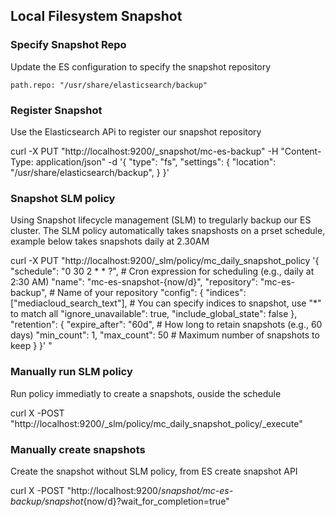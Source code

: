 ## Local Filesystem Snapshot

### Specify Snapshot Repo

Update the ES configuration to specify the snapshot repository

`path.repo: "/usr/share/elasticsearch/backup"`

### Register Snapshot

Use the Elasticsearch APi to register our snapshot repository

curl -X PUT "http://localhost:9200/\_snapshot/mc-es-backup" -H "Content-Type: application/json" -d '{
"type": "fs",
"settings": {
"location": "/usr/share/elasticsearch/backup",
}
}'

### Snapshot SLM policy

Using Snapshot lifecycle management (SLM) to tregularly backup our ES cluster.
The SLM policy automatically takes snapshosts on a prset schedule, example below takes snapshots daily at 2.30AM

curl -X PUT "http://localhost:9200/_slm/policy/mc_daily_snapshot_policy
'{
  "schedule": "0 30 2 * * ?",  # Cron expression for scheduling (e.g., daily at 2:30 AM)
  "name": "mc-es-snapshot-{now/d}",
  "repository": "mc-es-backup",  # Name of your repository
  "config": {
    "indices": ["mediacloud_search_text"],  # You can specify indices to snapshot, use "*" to match all
    "ignore_unavailable": true,
    "include_global_state": false
  },
  "retention": {
    "expire_after": "60d",  # How long to retain snapshots (e.g., 60 days)
    "min_count": 1,
    "max_count": 50  # Maximum number of snapshots to keep
  }
}'
"

### Manually run SLM policy

Run policy immediatly to create a snapshots, ouside the schedule

curl X -POST "http://localhost:9200/_slm/policy/mc_daily_snapshot_policy/_execute"

### Manually create snapshots

Create the snapshot without SLM policy, from ES create snapshot API

curl X -POST "http://localhost:9200/_snapshot/mc-es-backup/snapshot_{now/d}?wait_for_completion=true"

<!-- ### Schedule snapshots

We can use Elasticsearch's API to regularly take snapshots. We can automate this using cron jobs (leveraging on `swarm-cronjob`)

curl -X PUT "http://localhost:9200/_snapshot/mc_es_backup/<my_snapshot>?wait_for_completion=true -->
